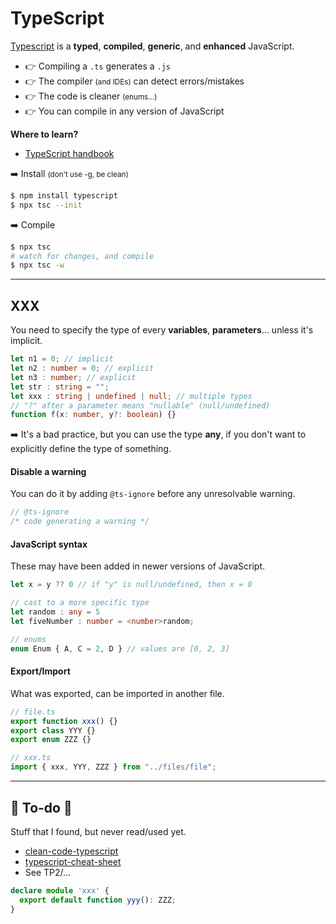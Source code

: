 # TypeScript

<div class="row row-cols-md-2"><div>

[Typescript](https://www.typescriptlang.org/) is a **typed**, **compiled**, **generic**, and **enhanced** JavaScript.

* 👉 Compiling a `.ts` generates a `.js`
* 👉 The compiler <small>(and IDEs)</small> can detect errors/mistakes
* 👉 The code is cleaner <small>(enums...)</small>
* 👉 You can compile in any version of JavaScript

**Where to learn?**

* [TypeScript handbook](https://www.typescriptlang.org/docs/handbook/typescript-from-scratch.html)
</div><div>

➡️ Install <small>(don't use -g, be clean)</small>

```bash
$ npm install typescript
$ npx tsc --init
```

➡️ Compile

```bash
$ npx tsc
# watch for changes, and compile
$ npx tsc -w
```
</div></div>

<hr class="sep-both">

## XXX

<div class="row row-cols-md-2"><div>

You need to specify the type of every **variables**, **parameters**... unless it's implicit.

```typescript
let n1 = 0; // implicit
let n2 : number = 0; // explicit
let n3 : number; // explicit
let str : string = "";
let xxx : string | undefined | null; // multiple types
// "?" after a parameter means "nullable" (null/undefined)
function f(x: number, y?: boolean) {}
```

➡️ It's a bad practice, but you can use the type **any**, if you don't want to explicitly define the type of something.

#### Disable a warning

You can do it by adding `@ts-ignore` before any unresolvable warning.

```javascript
// @ts-ignore
/* code generating a warning */ 
```

</div><div>

#### JavaScript syntax

These may have been added in newer versions of JavaScript.

```typescript
let x = y ?? 0 // if "y" is null/undefined, then x = 0

// cast to a more specific type
let random : any = 5
let fiveNumber : number = <number>random;

// enums
enum Enum { A, C = 2, D } // values are [0, 2, 3]
```

#### Export/Import

What was exported, can be imported in another file.

```typescript
// file.ts
export function xxx() {}
export class YYY {}
export enum ZZZ {}
```

```typescript
// xxx.ts
import { xxx, YYY, ZZZ } from "../files/file";
```
</div></div>


<hr class="sep-both">

## 👻 To-do 👻

Stuff that I found, but never read/used yet.

<div class="row row-cols-md-2"><div>

* [clean-code-typescript](https://github.com/labs42io/clean-code-typescript)
* [typescript-cheat-sheet](https://www.sitepen.com/blog/typescript-cheat-sheet)
* See TP2/...
</div><div>

```typescript
declare module 'xxx' {
  export default function yyy(): ZZZ;
}
```
</div></div>